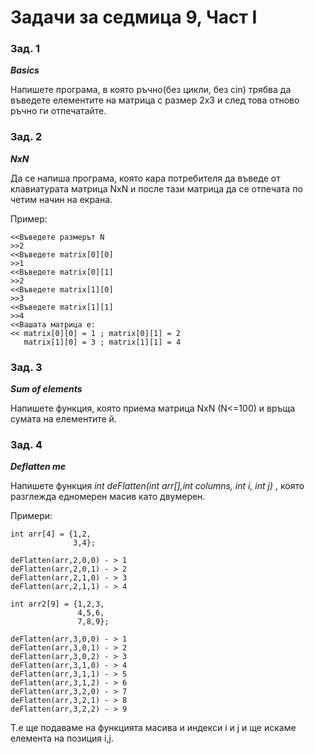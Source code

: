 # Задачи за седмица 9, Част I

### Зад. 1

**_Basics_**

Напишете програма, в която ръчно(без цикли, без cin) трябва да въведете елементите на матрица с размер 2х3 и след това отново ръчно ги отпечатайте. 

### Зад. 2

**_NxN_**

Да се напиша програма, която кара потребителя да въведе от клавиатурата матрица NxN и после тази матрица да се отпечата по четим начин на екрана.

Пример:

	<<Въведете размерът N
	>>2
	<<Въведете matrix[0][0]
	>>1
	<<Въведете matrix[0][1]
	>>2
	<<Въведете matrix[1][0]
	>>3
	<<Въведете matrix[1][1]
	>>4
	<<Вашата матрица е:
	<< matrix[0][0] = 1 ; matrix[0][1] = 2
	   matrix[1][0] = 3 ; matrix[1][1] = 4

### Зад. 3

**_Sum of elements_**

Напишете функция, която приема матрица NхN (N<=100) и връща сумата на елементите й.	   

### Зад. 4

**_Deflatten me_**

Напишете функция _int deFlatten(int arr[],int columns, int i, int j)_ , която разглежда едномерен масив като двумерен.

Примери:

	int arr[4] = {1,2,
				  3,4};

	deFlatten(arr,2,0,0) - > 1
	deFlatten(arr,2,0,1) - > 2
	deFlatten(arr,2,1,0) - > 3
	deFlatten(arr,2,1,1) - > 4	

	int arr2[9] = {1,2,3,
				   4,5,6,
				   7,8,9};

	deFlatten(arr,3,0,0) - > 1	
	deFlatten(arr,3,0,1) - > 2	
	deFlatten(arr,3,0,2) - > 3	
	deFlatten(arr,3,1,0) - > 4	
	deFlatten(arr,3,1,1) - > 5	
	deFlatten(arr,3,1,2) - > 6	
	deFlatten(arr,3,2,0) - > 7	
	deFlatten(arr,3,2,1) - > 8	
	deFlatten(arr,3,2,2) - > 9

Т.е ще подаваме на функцията масива и индекси i и j и ще искаме елемента на позиция i,j.






